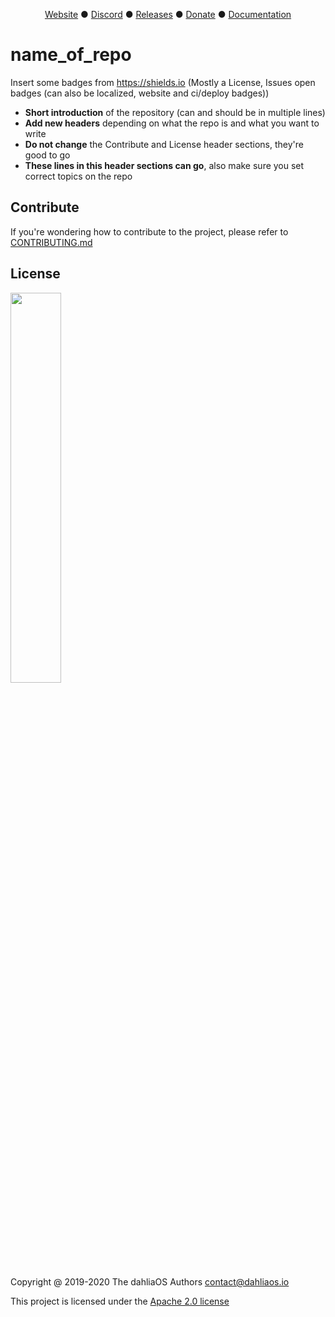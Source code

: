 <p align="center">
<a href="https://dahliaos.io">Website</a> ●
<a href="https://discord.gg/7qVbJHR">Discord</a> ●
<a href="https://github.com/dahlia-os/releases/releases">Releases</a> ●
<a href="https://paypal.me/officialdahliaos">Donate</a> ●
<a href="https://github.com/dahlia-os/documentation">Documentation</a>

# name_of_repo
Insert some badges from https://shields.io
(Mostly a License, Issues open badges (can also be localized, website and ci/deploy badges))

 - **Short introduction** of the repository (can and should be in multiple lines)
 - **Add new headers** depending on what the repo is and what you want to write
 - **Do not change** the Contribute and License header sections, they're good to go
 - **These lines in this header sections can go**, also make sure you set correct topics on the repo

## Contribute

If you're wondering how to contribute to the project, please refer to [CONTRIBUTING.md](./CONTRIBUTING.md)

## License

<p align="left">
  <img width="40%" src="https://github.com/dahlia-os/brand/blob/master/Logo%20PNGs/dahliaOS%20logo%20with%20text%20(drop%20shadow).png"
</p>

Copyright @ 2019-2020 The dahliaOS Authors contact@dahliaos.io

This project is licensed under the [Apache 2.0 license](/LICENSE)
